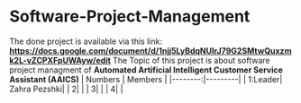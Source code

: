 # Software-Project-Management
The done project is available via this link: **https://docs.google.com/document/d/1njj5LyBdqNUIrJ79G2SMtwQuxzmk2L-vZCPXFpUWAyw/edit** 
The Topic of this project is about software project managment of **Automated Artificial Intelligent Customer Service Assistant (AAICS)**
| Numbers | Members |
|--------:|---------|
| 1:Leader| Zahra Pezshki|
|        2|         |
|        3|         |
|        4|         |
